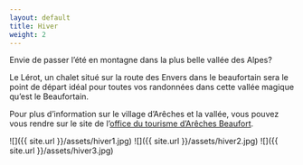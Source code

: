 ```yaml
---
layout: default
title: Hiver
weight: 2
---
```


Envie de passer l’été en montagne dans la plus belle vallée des Alpes?

Le Lérot, un chalet situé sur la route des Envers dans le beaufortain sera le point de départ idéal pour toutes vos randonnées dans cette vallée magique qu’est le Beaufortain.

Pour plus d’information sur le village d’Arêches et la vallée, vous pouvez vous rendre sur le site de l’[office du tourisme d’Arêches Beaufort](http://www.areches-beaufort.com/).

![]({{ site.url }}/assets/hiver1.jpg)
![]({{ site.url }}/assets/hiver2.jpg)
![]({{ site.url }}/assets/hiver3.jpg)
